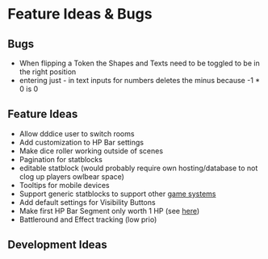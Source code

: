 # Feature Ideas & Bugs

## Bugs

+ When flipping a Token the Shapes and Texts need to be toggled to be in the right position
+ entering just - in text inputs for numbers deletes the minus because -1 * 0 is 0

## Feature Ideas

+ Allow dddice user to switch rooms
+ Add customization to HP Bar settings
+ Make dice roller working outside of scenes
+ Pagination for statblocks
+ editable statblock (would probably require own hosting/database to not clog up players owlbear space)
+ Tooltips for mobile devices
+ Support generic statblocks to support other [game systems](https://discord.com/channels/795808973743194152/1157319743196364971/1157319743196364971)
+ Add default settings for Visibility Buttons
+ Make first HP Bar Segment only worth 1 HP (see [here](https://github.com/kamejosh/owlbear-hp-tracker/issues/23))
+ Battleround and Effect tracking (low prio)

## Development Ideas

